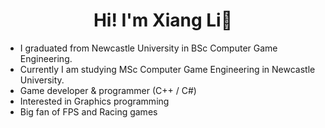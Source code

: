 <h1 align="center">Hi! I'm Xiang Li👋</h1>

- I graduated from Newcastle University in BSc Computer Game Engineering.
- Currently I am studying MSc Computer Game Engineering in Newcastle University.
- Game developer & programmer (C++ / C#)
- Interested in Graphics programming
- Big fan of FPS and Racing games
